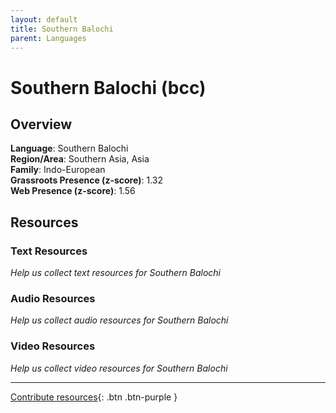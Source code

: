 ```yaml
---
layout: default
title: Southern Balochi
parent: Languages
---
```


# Southern Balochi (bcc)

## Overview

**Language**: Southern Balochi  
**Region/Area**: Southern Asia, Asia  
**Family**: Indo-European  
**Grassroots Presence (z-score)**: 1.32  
**Web Presence (z-score)**: 1.56  

## Resources

### Text Resources
*Help us collect text resources for Southern Balochi*

### Audio Resources
*Help us collect audio resources for Southern Balochi*

### Video Resources
*Help us collect video resources for Southern Balochi*

---

[Contribute resources](https://forms.office.com/e/1SfLJx3u1r){: .btn .btn-purple }
